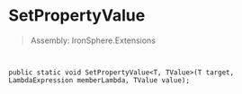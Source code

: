 ﻿

# SetPropertyValue

> Assembly: IronSphere.Extensions



```


public static void SetPropertyValue<T, TValue>(T target, LambdaExpression memberLambda, TValue value);
```
